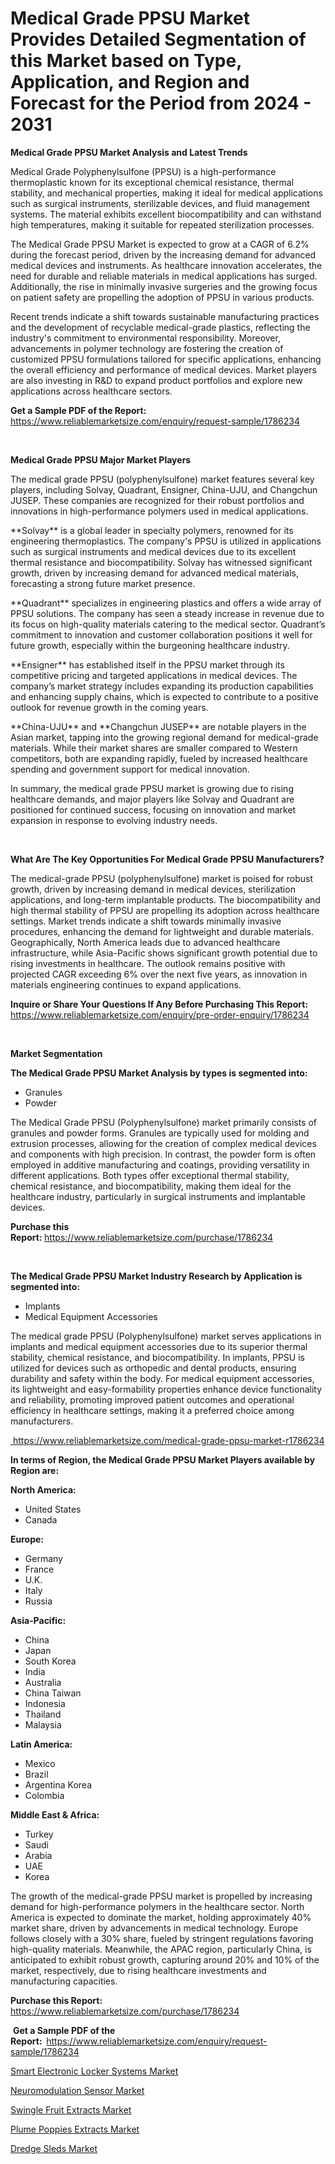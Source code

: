 <p><h1>Medical Grade PPSU Market Provides Detailed Segmentation of this Market based on Type, Application, and Region and Forecast for the Period from 2024 - 2031</h1></p><p><strong>Medical Grade PPSU Market Analysis and Latest Trends</strong></p>
<p><p>Medical Grade Polyphenylsulfone (PPSU) is a high-performance thermoplastic known for its exceptional chemical resistance, thermal stability, and mechanical properties, making it ideal for medical applications such as surgical instruments, sterilizable devices, and fluid management systems. The material exhibits excellent biocompatibility and can withstand high temperatures, making it suitable for repeated sterilization processes.</p><p>The Medical Grade PPSU Market is expected to grow at a CAGR of 6.2% during the forecast period, driven by the increasing demand for advanced medical devices and instruments. As healthcare innovation accelerates, the need for durable and reliable materials in medical applications has surged. Additionally, the rise in minimally invasive surgeries and the growing focus on patient safety are propelling the adoption of PPSU in various products.</p><p>Recent trends indicate a shift towards sustainable manufacturing practices and the development of recyclable medical-grade plastics, reflecting the industry's commitment to environmental responsibility. Moreover, advancements in polymer technology are fostering the creation of customized PPSU formulations tailored for specific applications, enhancing the overall efficiency and performance of medical devices. Market players are also investing in R&D to expand product portfolios and explore new applications across healthcare sectors.</p></p>
<p><strong>Get a Sample PDF of the Report:&nbsp;</strong> <a href="https://www.reliablemarketsize.com/enquiry/request-sample/1786234?utm_campaign=1568&utm_medium=2&utm_source=Github&utm_content=ia&utm_term=13102024&utm_id=medical-grade-ppsu">https://www.reliablemarketsize.com/enquiry/request-sample/1786234</a></p>
<p>&nbsp;</p>
<p><strong>Medical Grade PPSU Major Market Players</strong></p>
<p><p>The medical grade PPSU (polyphenylsulfone) market features several key players, including Solvay, Quadrant, Ensigner, China-UJU, and Changchun JUSEP. These companies are recognized for their robust portfolios and innovations in high-performance polymers used in medical applications.</p><p>**Solvay** is a global leader in specialty polymers, renowned for its engineering thermoplastics. The company's PPSU is utilized in applications such as surgical instruments and medical devices due to its excellent thermal resistance and biocompatibility. Solvay has witnessed significant growth, driven by increasing demand for advanced medical materials, forecasting a strong future market presence.</p><p>**Quadrant** specializes in engineering plastics and offers a wide array of PPSU solutions. The company has seen a steady increase in revenue due to its focus on high-quality materials catering to the medical sector. Quadrant’s commitment to innovation and customer collaboration positions it well for future growth, especially within the burgeoning healthcare industry.</p><p>**Ensigner** has established itself in the PPSU market through its competitive pricing and targeted applications in medical devices. The company’s market strategy includes expanding its production capabilities and enhancing supply chains, which is expected to contribute to a positive outlook for revenue growth in the coming years.</p><p>**China-UJU** and **Changchun JUSEP** are notable players in the Asian market, tapping into the growing regional demand for medical-grade materials. While their market shares are smaller compared to Western competitors, both are expanding rapidly, fueled by increased healthcare spending and government support for medical innovation.</p><p>In summary, the medical grade PPSU market is growing due to rising healthcare demands, and major players like Solvay and Quadrant are positioned for continued success, focusing on innovation and market expansion in response to evolving industry needs.</p></p>
<p>&nbsp;</p>
<p><strong>What Are The Key Opportunities For Medical Grade PPSU Manufacturers?</strong></p>
<p><p>The medical-grade PPSU (polyphenylsulfone) market is poised for robust growth, driven by increasing demand in medical devices, sterilization applications, and long-term implantable products. The biocompatibility and high thermal stability of PPSU are propelling its adoption across healthcare settings. Market trends indicate a shift towards minimally invasive procedures, enhancing the demand for lightweight and durable materials. Geographically, North America leads due to advanced healthcare infrastructure, while Asia-Pacific shows significant growth potential due to rising investments in healthcare. The outlook remains positive with projected CAGR exceeding 6% over the next five years, as innovation in materials engineering continues to expand applications.</p></p>
<p><strong>Inquire or Share Your Questions If Any Before Purchasing This Report:</strong> <a href="https://www.reliablemarketsize.com/enquiry/pre-order-enquiry/1786234?utm_campaign=1568&utm_medium=2&utm_source=Github&utm_content=ia&utm_term=13102024&utm_id=medical-grade-ppsu">https://www.reliablemarketsize.com/enquiry/pre-order-enquiry/1786234</a></p>
<p>&nbsp;</p>
<p><strong>Market Segmentation</strong></p>
<p><strong>The Medical Grade PPSU Market Analysis by types is segmented into:</strong></p>
<p><ul><li>Granules</li><li>Powder</li></ul></p>
<p><p>The Medical Grade PPSU (Polyphenylsulfone) market primarily consists of granules and powder forms. Granules are typically used for molding and extrusion processes, allowing for the creation of complex medical devices and components with high precision. In contrast, the powder form is often employed in additive manufacturing and coatings, providing versatility in different applications. Both types offer exceptional thermal stability, chemical resistance, and biocompatibility, making them ideal for the healthcare industry, particularly in surgical instruments and implantable devices.</p></p>
<p><strong>Purchase this Report:&nbsp;</strong><a href="https://www.reliablemarketsize.com/purchase/1786234?utm_campaign=1568&utm_medium=2&utm_source=Github&utm_content=ia&utm_term=13102024&utm_id=medical-grade-ppsu">https://www.reliablemarketsize.com/purchase/1786234</a></p>
<p>&nbsp;</p>
<p><strong>The Medical Grade PPSU Market Industry Research by Application is segmented into:</strong></p>
<p><ul><li>Implants</li><li>Medical Equipment Accessories</li></ul></p>
<p><p>The medical grade PPSU (Polyphenylsulfone) market serves applications in implants and medical equipment accessories due to its superior thermal stability, chemical resistance, and biocompatibility. In implants, PPSU is utilized for devices such as orthopedic and dental products, ensuring durability and safety within the body. For medical equipment accessories, its lightweight and easy-formability properties enhance device functionality and reliability, promoting improved patient outcomes and operational efficiency in healthcare settings, making it a preferred choice among manufacturers.</p></p>
<p><a href="https://www.reliablemarketsize.com/medical-grade-ppsu-market-r1786234?utm_campaign=1568&utm_medium=2&utm_source=Github&utm_content=ia&utm_term=13102024&utm_id=medical-grade-ppsu">&nbsp;https://www.reliablemarketsize.com/medical-grade-ppsu-market-r1786234</a></p>
<p><strong>In terms of Region, the Medical Grade PPSU Market Players available by Region are:</strong></p>
<p>
    <p> <strong> North America: </strong>
        <ul>
            <li>United States</li>
            <li>Canada</li>
        </ul>
        </p> 
    <p> <strong> Europe: </strong>
        <ul>
            <li>Germany</li>
            <li>France</li>
            <li>U.K.</li>
            <li>Italy</li>
            <li>Russia</li>
        </ul>
        </p> 
    <p> <strong> Asia-Pacific: </strong>
        <ul>
            <li>China</li>
            <li>Japan</li>
            <li>South Korea</li>
            <li>India</li>
            <li>Australia</li>
            <li>China Taiwan</li>
            <li>Indonesia</li>
            <li>Thailand</li>
            <li>Malaysia</li>
        </ul>
        </p> 
    <p> <strong> Latin America: </strong>
        <ul>
            <li>Mexico</li>
            <li>Brazil</li>
            <li>Argentina Korea</li>
            <li>Colombia</li>
        </ul>
        </p> 
    <p> <strong> Middle East & Africa: </strong>
        <ul>
            <li>Turkey</li>
            <li>Saudi</li>
            <li>Arabia</li>
            <li>UAE</li>
            <li>Korea</li>
        </ul>
    </p>
    </p>
<p><p>The growth of the medical-grade PPSU market is propelled by increasing demand for high-performance polymers in the healthcare sector. North America is expected to dominate the market, holding approximately 40% market share, driven by advancements in medical technology. Europe follows closely with a 30% share, fueled by stringent regulations favoring high-quality materials. Meanwhile, the APAC region, particularly China, is anticipated to exhibit robust growth, capturing around 20% and 10% of the market, respectively, due to rising healthcare investments and manufacturing capacities.</p></p>
<p><strong>Purchase this Report: </strong><a href="https://www.reliablemarketsize.com/purchase/1786234?utm_campaign=1568&utm_medium=2&utm_source=Github&utm_content=ia&utm_term=13102024&utm_id=medical-grade-ppsu">https://www.reliablemarketsize.com/purchase/1786234</a></p>
<p>&nbsp;<strong>Get a Sample PDF of the Report:&nbsp;&nbsp;</strong><a href="https://www.reliablemarketsize.com/enquiry/request-sample/1786234?utm_campaign=1568&utm_medium=2&utm_source=Github&utm_content=ia&utm_term=13102024&utm_id=medical-grade-ppsu">https://www.reliablemarketsize.com/enquiry/request-sample/1786234</a></p>
<p><strong></strong></p>
<p><p><a href="https://www.linkedin.com/pulse/global-smart-electronic-locker-systems-market-opportunities-w549c?utm_campaign=1568&utm_medium=2&utm_source=Github&utm_content=ia&utm_term=13102024&utm_id=medical-grade-ppsu">Smart Electronic Locker Systems Market</a></p><p><a href="https://github.com/MaryNelson695/Market-Research-Report-List-1/blob/main/neuromodulation-sensor-market.md?utm_campaign=1568&utm_medium=2&utm_source=Github&utm_content=ia&utm_term=13102024&utm_id=medical-grade-ppsu">Neuromodulation Sensor Market</a></p><p><a href="https://www.linkedin.com/pulse/swingle-fruit-extracts-market-global-regional-analysis-focus-j0vmf?utm_campaign=1568&utm_medium=2&utm_source=Github&utm_content=ia&utm_term=13102024&utm_id=medical-grade-ppsu">Swingle Fruit Extracts Market</a></p><p><a href="https://www.linkedin.com/pulse/plume-poppies-extracts-market-size-type-35-60-total-alkaloids-jqwbf?utm_campaign=1568&utm_medium=2&utm_source=Github&utm_content=ia&utm_term=13102024&utm_id=medical-grade-ppsu">Plume Poppies Extracts Market</a></p><p><a href="https://www.linkedin.com/pulse/future-trends-global-dredge-sleds-market-insights-analysis-from-6ht7e?utm_campaign=1568&utm_medium=2&utm_source=Github&utm_content=ia&utm_term=13102024&utm_id=medical-grade-ppsu">Dredge Sleds Market</a></p></p>